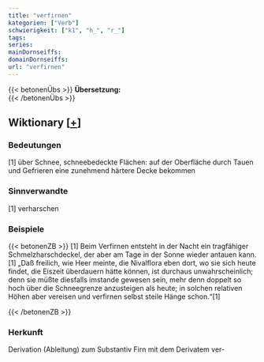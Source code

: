 ```yaml
---
title: "verfirnen"
kategorien: ["Verb"]
schwierigkeit: ["k1", "h_", "r_"]
tags:
series:
mainDornseiffs:
domainDornseiffs:
url: "verfirnen"
---
```


{{< betonenÜbs >}}
**Übersetzung:**  
{{< /betonenÜbs >}}

## Wiktionary [[+](https://de.wiktionary.org/wiki/verfirnen)]

### Bedeutungen
[1] über Schnee, schneebedeckte Flächen: auf der Oberfläche durch Tauen und Gefrieren eine zunehmend härtere Decke bekommen  

### Sinnverwandte
[1] verharschen  

### Beispiele
{{< betonenZB >}}
[1] Beim Verfirnen entsteht in der Nacht ein tragfähiger Schmelzharschdeckel, der aber am Tage in der Sonne wieder antauen kann.  
[1] „Daß freilich, wie Heer meinte, die Nivalflora eben dort, wo sie sich heute findet, die Eiszeit überdauern hätte können, ist durchaus unwahrscheinlich; denn sie müßte diesfalls imstande gewesen sein, mehr denn doppelt so hoch über die Schneegrenze anzusteigen als heute; in solchen relativen Höhen aber vereisen und verfirnen selbst steile Hänge schon.“[1]  

{{< /betonenZB >}}
### Herkunft
Derivation (Ableitung) zum Substantiv Firn mit dem Derivatem ver-  


